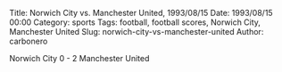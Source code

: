 Title: Norwich City vs. Manchester United, 1993/08/15
Date: 1993/08/15 00:00
Category: sports
Tags: football, football scores, Norwich City, Manchester United
Slug: norwich-city-vs-manchester-united
Author: carbonero


Norwich City 0 - 2 Manchester United
